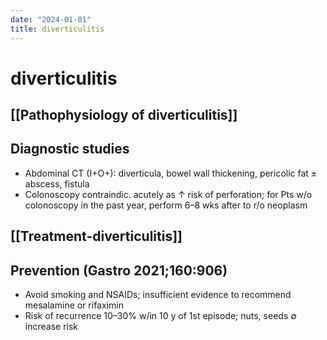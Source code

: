 ```yaml
---
date: "2024-01-01"
title: diverticulitis
---
```


# diverticulitis


## [[Pathophysiology of diverticulitis]]
## Diagnostic studies

* Abdominal CT (I+O+): diverticula, bowel wall thickening, pericolic fat ± abscess, fistula
* Colonoscopy contraindic. acutely as ↑ risk of perforation; for Pts w/o colonoscopy in the past year, perform 6–8 wks after to r/o neoplasm

## [[Treatment-diverticulitis]] 

## Prevention (Gastro 2021;160:906)
* Avoid smoking and NSAIDs; insufficient evidence to recommend mesalamine or rifaximin
* Risk of recurrence 10–30% w/in 10 y of 1st episode; nuts, seeds ∅ increase risk
